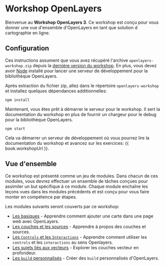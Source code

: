 # Workshop OpenLayers

Bienvenue au **Workshop OpenLayers 3**. Ce workshop est conçu pour vous donner une vue d'ensemble d'OpenLayers en tant que solution d cartographie en ligne.

## Configuration

Ces instructions assument que vous avez récupéré l'archive `openlayers-workshop.zip` depuis la [dernière version du workshop](https://github.com/openlayers/workshop/releases).  En plus, vous devez avoir [Node](https://nodejs.org/) installé pour lancer une serveur de développement pour la bibliothèque OpenLayers.

Après extraction du fichier zip, allez dans le répertoire `openlayers-workshop` et installez quelques dépendances additionnelles:

    npm install

Maintenant, vous êtes prêt à démarrer le serveur pour le workshop.  Il sert la documentation du workshop en plus de fournir un chargeur pour le debug pour la bibliothèque OpenLayers.

    npm start

Cela va démarrer un serveur de développement où vous pourrez lire la documentation du workshop et avancez sur les exercices: {{ book.workshopUrl }}.

## Vue d'ensemble

Ce workshop est présenté comme un jeu de modules.  Dans chacun de ces modules, vous devrez effectuer un ensemble de tâches conçues pour assimiler un but spécifique à ce module.  Chaque module enchaîne les leçons vues dans les modules précédents et est conçu pour vous faire monter en compétence par étapes.

Les modules suivants seront couverts par ce workshop:

* [Les basiques](basics/README.md) - Apprendre comment ajouter une carte dans une page web avec OpenLayers.
* [Les couches et les sources](layers/README.md) - Apprendre à propos des couches et sources.
* [Les `Controls` et les `Interactions`](controls/README.md) - Apprendre comment utiliser les `controls` et les `interactions` au sens Openlayers.
* [Les sujets liés aux vecteurs](vector/README.md) - Explorer les couches vecteur en profondeur.
* [Les `build` personnalisés](custom-builds/README.md) - Créer des `build` personnalisés d'OpenLayers.
